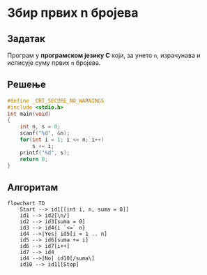 # Збир првих n бројева

## Задатак

Програм у **програмском језику C** који, за унето `n`, израчунава и исписује суму првих `n` бројева.

## Решење

```c
#define _CRT_SECURE_NO_WARNINGS
#include <stdio.h>
int main(void)
{	
	int n, s = 0;
	scanf("%d", &n);
	for(int i = 1; i <= n; i++)
		s += i;
	printf("%d", s);
    return 0;
}
```

## Алгоритам

```mermaid
flowchart TD
    Start --> id1[[int i, n, suma = 0]]
    id1 --> id2[\n/]
    id2 --> id3[suma = 0]
    id3 --> id4{i `<=` n}
    id4 -->|Yes| id5[i = 1 .. n]
    id5 --> id6[suma += i]
    id6 --> id7[i++]
    id7 --> id4
    id4 -->|No| id10[/suma\]
    id10 --> id11[Stop]
```
